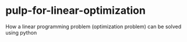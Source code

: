 # pulp-for-linear-optimization
How a linear programming problem (optimization problem) can be solved using python
